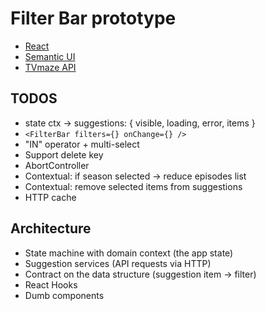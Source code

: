 # Filter Bar prototype

- [React](https://reactjs.org/)
- [Semantic UI](https://react.semantic-ui.com/)
- [TVmaze API](https://www.tvmaze.com/api)

## TODOS

- state ctx -> suggestions: { visible, loading, error, items }
- `<FilterBar filters={} onChange={} />`
- "IN" operator + multi-select
- Support delete key
- AbortController
- Contextual: if season selected -> reduce episodes list
- Contextual: remove selected items from suggestions
- HTTP cache

## Architecture

- State machine with domain context (the app state)
- Suggestion services (API requests via HTTP)
- Contract on the data structure (suggestion item -> filter)
- React Hooks
- Dumb components
